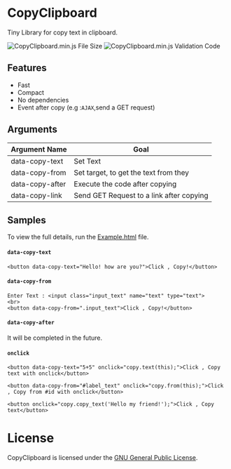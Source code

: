 # CopyClipboard
 Tiny Library for copy text in clipboard.

![CopyClipboard.min.js File Size](https://img.shields.io/badge/Compressed%20Size-2%20KB-blue.svg) ![CopyClipboard.min.js Validation Code](https://img.shields.io/badge/Validation%20Code-Check-green.svg)


## Features 

  - Fast
  - Compact
  - No dependencies
  - Event after copy (e.g :`AJAX`,send a GET request)


## Arguments 

| Argument Name  | Goal |
| ------------- | ------------- |
| data-copy-text  	| Set Text   |
| data-copy-from  | Set target, to get the text from they |
| data-copy-after  | Execute the code after copying |
| data-copy-link  | Send GET Request to a link after copying |

## Samples

To view the full details, run the [Example.html](https://github.com/BaseMax/CopyClipboardJs/blob/master/Example.html) file.

#### `data-copy-text`
```
<button data-copy-text="Hello! how are you?">Click , Copy!</button>
```
#### `data-copy-from`
```
Enter Text : <input class="input_text" name="text" type="text">
<br>
<button data-copy-from=".input_text">Click , Copy!</button>
```
#### `data-copy-after`
It will be completed in the future.


#### `onclick`
```
<button data-copy-text="5+5" onclick="copy.text(this);">Click , Copy text with onclick</button>
```
```
<button data-copy-from="#label_text" onclick="copy.from(this);">Click , Copy from #id with onclick</button>
```
```
<button onclick="copy.copy_text('Hello my friend!');">Click , Copy text</button>
```

# License

CopyClipboard is licensed under the [GNU General Public License](https://github.com/BaseMax/CopyClipboardJs/blob/master/LICENSE).
